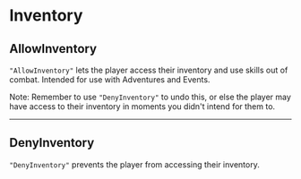 # Inventory
## AllowInventory
`"AllowInventory"` lets the player access their inventory and use skills
out of combat. Intended for use with Adventures and Events.

Note: Remember to use `"DenyInventory"` to undo this, or else the player
may have access to their inventory in moments you didn't intend for
them to.

------------------------------------------------------------------------

## DenyInventory
`"DenyInventory"` prevents the player from accessing their inventory.
